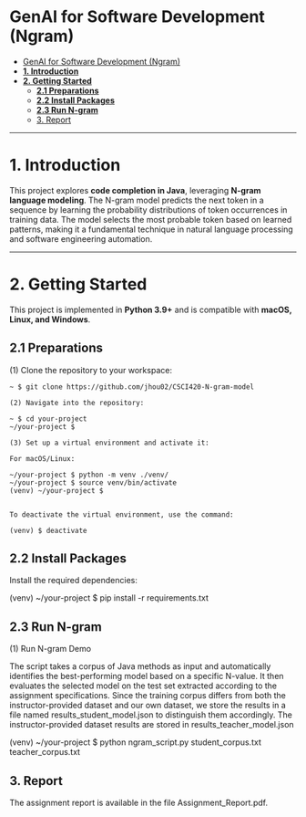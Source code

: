 # GenAI for Software Development (Ngram)

-   [GenAI for Software Development (Ngram)](#genai-for-software-development-ngram)
-   [**1. Introduction**](#1-introduction)
-   [**2. Getting Started**](#2-getting-started)
    -   [**2.1 Preparations**](#21-preparations)
    -   [**2.2 Install Packages**](#22-install-packages)
    -   [**2.3 Run N-gram**](#23-run-n-gram)
    -   [3. Report](#3-report)

---

# **1. Introduction**

This project explores **code completion in Java**, leveraging **N-gram language modeling**. The N-gram model predicts the next token in a sequence by learning the probability distributions of token occurrences in training data. The model selects the most probable token based on learned patterns, making it a fundamental technique in natural language processing and software engineering automation.

---

# **2. Getting Started**

This project is implemented in **Python 3.9+** and is compatible with **macOS, Linux, and Windows**.

## **2.1 Preparations**

(1) Clone the repository to your workspace:

```shell
~ $ git clone https://github.com/jhou02/CSCI420-N-gram-model

(2) Navigate into the repository:

~ $ cd your-project
~/your-project $

(3) Set up a virtual environment and activate it:

For macOS/Linux:

~/your-project $ python -m venv ./venv/
~/your-project $ source venv/bin/activate
(venv) ~/your-project $


To deactivate the virtual environment, use the command:

(venv) $ deactivate
```

## **2.2 Install Packages**

Install the required dependencies:

(venv) ~/your-project $ pip install -r requirements.txt

## **2.3 Run N-gram**

(1) Run N-gram Demo

The script takes a corpus of Java methods as input and automatically identifies the best-performing model based on a specific N-value. It then evaluates the selected model on the test set extracted according to the assignment specifications.
Since the training corpus differs from both the instructor-provided dataset and our own dataset, we store the results in a file named results_student_model.json to distinguish them accordingly.
The instructor-provided dataset results are stored in results_teacher_model.json

(venv) ~/your-project $ python ngram_script.py student_corpus.txt teacher_corpus.txt

## 3. Report

The assignment report is available in the file Assignment_Report.pdf.
